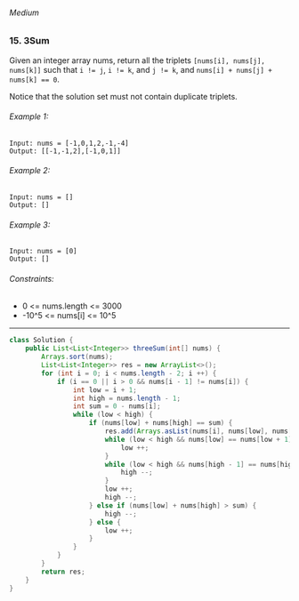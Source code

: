 ###### Medium

### 15. 3Sum

Given an integer array nums, return all the triplets `[nums[i], nums[j], nums[k]]` such that `i != j`, `i != k`, and `j != k`, and `nums[i] + nums[j] + nums[k] == 0`.

Notice that the solution set must not contain duplicate triplets.

 

###### Example 1:
```
Input: nums = [-1,0,1,2,-1,-4]
Output: [[-1,-1,2],[-1,0,1]]
```
###### Example 2:
```
Input: nums = []
Output: []
```
###### Example 3:
```
Input: nums = [0]
Output: []
```

###### Constraints:

* 0 <= nums.length <= 3000
* -10^5 <= nums[i] <= 10^5

***

```java
class Solution {
    public List<List<Integer>> threeSum(int[] nums) {
        Arrays.sort(nums);
        List<List<Integer>> res = new ArrayList<>();
        for (int i = 0; i < nums.length - 2; i ++) {
            if (i == 0 || i > 0 && nums[i - 1] != nums[i]) {
                int low = i + 1;
                int high = nums.length - 1;
                int sum = 0 - nums[i];
                while (low < high) {
                    if (nums[low] + nums[high] == sum) {
                        res.add(Arrays.asList(nums[i], nums[low], nums[high]));
                        while (low < high && nums[low] == nums[low + 1]) {
                            low ++;
                        }
                        while (low < high && nums[high - 1] == nums[high]) {
                            high --;
                        }
                        low ++;
                        high --;
                    } else if (nums[low] + nums[high] > sum) {
                        high --;   
                    } else {
                        low ++;
                    }
                }
            }
        }
        return res;
    }
}
```
